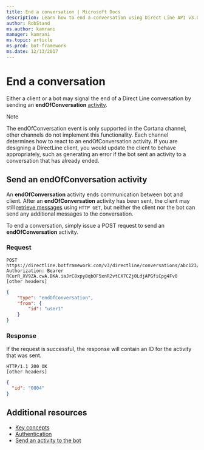 ```yaml
---
title: End a conversation | Microsoft Docs
description: Learn how to end a conversation using Direct Line API v3.0. 
author: RobStand
ms.author: kamrani
manager: kamrani
ms.topic: article
ms.prod: bot-framework
ms.date: 12/13/2017
---
```


# End a conversation

Either a client or a bot may signal the end of a Direct Line conversation by sending an **endOfConversation** [activity](bot-framework-rest-connector-activities.md). 

> [!NOTE] 
> The endOfConversation event is only supported in the Cortana channel, other channels do not implement this functionality. Each channel determines how to react to an endOfConversation activity. If you are designing a DirectLine client, you would update the client to behave appropriately, such as generating an error if the bot sent an activity to a conversation that has already ended.

## Send an endOfConversation activity

An **endOfConversation** activity ends communication between bot and client. After an **endOfConversation** activity has been sent, the client may still [retrieve messages](bot-framework-rest-direct-line-3-0-receive-activities.md#http-get) using `HTTP GET`, but neither the client nor the bot can send any additional messages to the conversation. 

To end a conversation, simply issue a POST request to send an **endOfConversation** activity.

### Request

```http
POST https://directline.botframework.com/v3/directline/conversations/abc123/activities
Authorization: Bearer RCurR_XV9ZA.cwA.BKA.iaJrC8xpy8qbOF5xnR2vtCX7CZj0LdjAPGfiCpg4Fv0
[other headers]
```

```json
{
    "type": "endOfConversation",
    "from": {
        "id": "user1"
    }
}
```

### Response

If the request is successful, the response will contain an ID for the activity that was sent.

```http
HTTP/1.1 200 OK
[other headers]
```

```json
{
  "id": "0004"
}
```

## Additional resources

- [Key concepts](bot-framework-rest-direct-line-3-0-concepts.md)
- [Authentication](bot-framework-rest-direct-line-3-0-authentication.md)
- [Send an activity to the bot](bot-framework-rest-direct-line-3-0-send-activity.md)
